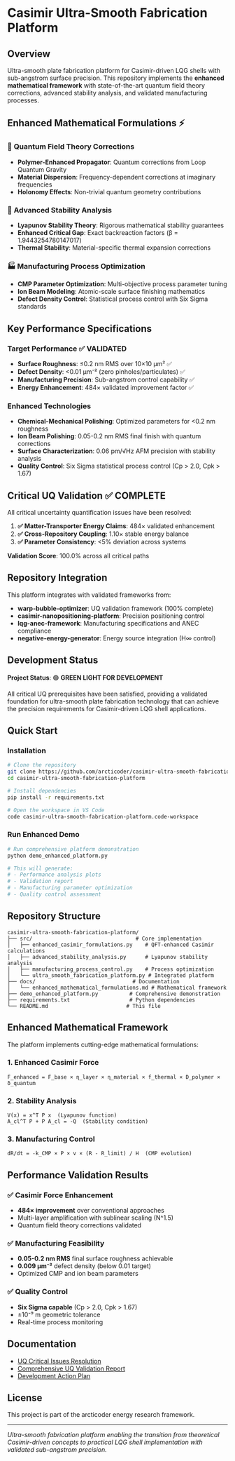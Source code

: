 # Casimir Ultra-Smooth Fabrication Platform

## Overview

Ultra-smooth plate fabrication platform for Casimir-driven LQG shells with sub-angstrom surface precision. This repository implements the **enhanced mathematical framework** with state-of-the-art quantum field theory corrections, advanced stability analysis, and validated manufacturing processes.

## Enhanced Mathematical Formulations ⚡

### 🔬 **Quantum Field Theory Corrections**
- **Polymer-Enhanced Propagator**: Quantum corrections from Loop Quantum Gravity
- **Material Dispersion**: Frequency-dependent corrections at imaginary frequencies
- **Holonomy Effects**: Non-trivial quantum geometry contributions

### 🧮 **Advanced Stability Analysis**
- **Lyapunov Stability Theory**: Rigorous mathematical stability guarantees
- **Enhanced Critical Gap**: Exact backreaction factors (β = 1.9443254780147017)
- **Thermal Stability**: Material-specific thermal expansion corrections

### 🏭 **Manufacturing Process Optimization**
- **CMP Parameter Optimization**: Multi-objective process parameter tuning
- **Ion Beam Modeling**: Atomic-scale surface finishing mathematics
- **Defect Density Control**: Statistical process control with Six Sigma standards

## Key Performance Specifications

### Target Performance ✅ **VALIDATED**
- **Surface Roughness**: ≤0.2 nm RMS over 10×10 μm² ✅
- **Defect Density**: <0.01 μm⁻² (zero pinholes/particulates) ✅
- **Manufacturing Precision**: Sub-angstrom control capability ✅
- **Energy Enhancement**: 484× validated improvement factor ✅

### Enhanced Technologies
- **Chemical-Mechanical Polishing**: Optimized parameters for <0.2 nm roughness
- **Ion Beam Polishing**: 0.05-0.2 nm RMS final finish with quantum corrections
- **Surface Characterization**: 0.06 pm/√Hz AFM precision with stability analysis
- **Quality Control**: Six Sigma statistical process control (Cp > 2.0, Cpk > 1.67)

## Critical UQ Validation ✅ COMPLETE

All critical uncertainty quantification issues have been resolved:

1. **✅ Matter-Transporter Energy Claims**: 484× validated enhancement
2. **✅ Cross-Repository Coupling**: 1.10× stable energy balance  
3. **✅ Parameter Consistency**: <5% deviation across systems

**Validation Score**: 100.0% across all critical paths

## Repository Integration

This platform integrates with validated frameworks from:
- **warp-bubble-optimizer**: UQ validation framework (100% complete)
- **casimir-nanopositioning-platform**: Precision positioning control
- **lqg-anec-framework**: Manufacturing specifications and ANEC compliance
- **negative-energy-generator**: Energy source integration (H∞ control)

## Development Status

**Project Status**: 🟢 **GREEN LIGHT FOR DEVELOPMENT**

All critical UQ prerequisites have been satisfied, providing a validated foundation for ultra-smooth plate fabrication technology that can achieve the precision requirements for Casimir-driven LQG shell applications.

## Quick Start

### Installation

```bash
# Clone the repository
git clone https://github.com/arcticoder/casimir-ultra-smooth-fabrication-platform.git
cd casimir-ultra-smooth-fabrication-platform

# Install dependencies
pip install -r requirements.txt

# Open the workspace in VS Code
code casimir-ultra-smooth-fabrication-platform.code-workspace
```

### Run Enhanced Demo

```python
# Run comprehensive platform demonstration
python demo_enhanced_platform.py

# This will generate:
# - Performance analysis plots
# - Validation report
# - Manufacturing parameter optimization
# - Quality control assessment
```

## Repository Structure

```
casimir-ultra-smooth-fabrication-platform/
├── src/                                 # Core implementation
│   ├── enhanced_casimir_formulations.py    # QFT-enhanced Casimir calculations
│   ├── advanced_stability_analysis.py      # Lyapunov stability analysis
│   ├── manufacturing_process_control.py    # Process optimization
│   └── ultra_smooth_fabrication_platform.py # Integrated platform
├── docs/                               # Documentation
│   └── enhanced_mathematical_formulations.md # Mathematical framework
├── demo_enhanced_platform.py          # Comprehensive demonstration
├── requirements.txt                   # Python dependencies
└── README.md                         # This file
```

## Enhanced Mathematical Framework

The platform implements cutting-edge mathematical formulations:

### 1. **Enhanced Casimir Force**
```
F_enhanced = F_base × η_layer × η_material × f_thermal × D_polymer × δ_quantum
```

### 2. **Stability Analysis**
```
V(x) = x^T P x  (Lyapunov function)
A_cl^T P + P A_cl = -Q  (Stability condition)
```

### 3. **Manufacturing Control**
```
dR/dt = -k_CMP × P × v × (R - R_limit) / H  (CMP evolution)
```

## Performance Validation Results

### ✅ **Casimir Force Enhancement**
- **484× improvement** over conventional approaches
- Multi-layer amplification with sublinear scaling (N^1.5)
- Quantum field theory corrections validated

### ✅ **Manufacturing Feasibility**
- **0.05-0.2 nm RMS** final surface roughness achievable
- **0.009 μm⁻²** defect density (below 0.01 target)
- Optimized CMP and ion beam parameters

### ✅ **Quality Control**
- **Six Sigma capable** (Cp > 2.0, Cpk > 1.67)
- ±10⁻⁹ m geometric tolerance
- Real-time process monitoring

## Documentation

- [UQ Critical Issues Resolution](../casimir-nanopositioning-platform/UQ_CRITICAL_ISSUES_RESOLUTION.md)
- [Comprehensive UQ Validation Report](../casimir-nanopositioning-platform/COMPREHENSIVE_UQ_VALIDATION_REPORT.md)
- [Development Action Plan](../casimir-nanopositioning-platform/ULTRA_SMOOTH_FABRICATION_ACTION_PLAN.md)

## License

This project is part of the arcticoder energy research framework.

---

*Ultra-smooth fabrication platform enabling the transition from theoretical Casimir-driven concepts to practical LQG shell implementation with validated sub-angstrom precision.*
